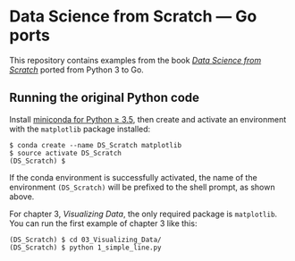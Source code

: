# Data Science from Scratch — Go ports

This repository contains examples from the book [_Data Science from Scratch_](http://joelgrus.com/2015/04/26/data-science-from-scratch-first-principles-with-python/) ported from Python 3 to Go.

## Running the original Python code

Install [miniconda for Python ≥ 3.5](http://conda.pydata.org/miniconda.html), then create and activate an environment with the `matplotlib` package installed:

    $ conda create --name DS_Scratch matplotlib
    $ source activate DS_Scratch
    (DS_Scratch) $

If the conda environment is successfully activated, the name of the environment `(DS_Scratch)` will be prefixed to the shell prompt, as shown above.

For chapter 3, _Visualizing Data_, the only required package is `matplotlib`. You can run the first example of chapter 3 like this:

    (DS_Scratch) $ cd 03_Visualizing_Data/
    (DS_Scratch) $ python 1_simple_line.py
